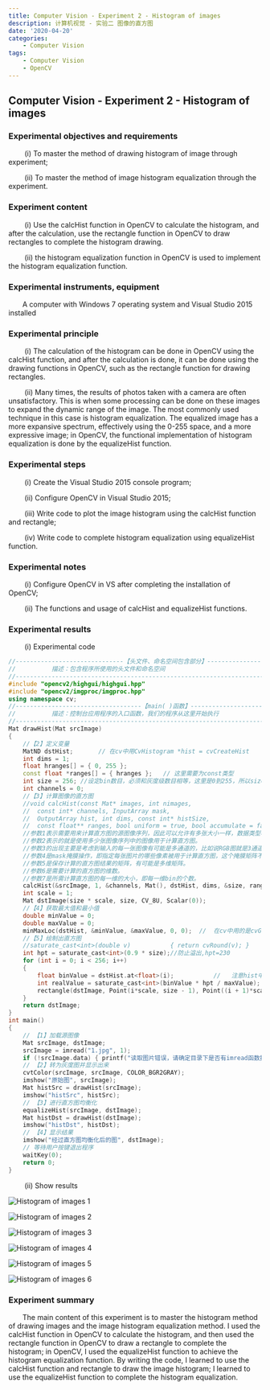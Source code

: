 ```yaml
---
title: Computer Vision - Experiment 2 - Histogram of images
description: 计算机视觉 - 实验二 图像的直方图
date: '2020-04-20'
categories:
    - Computer Vision
tags:
    - Computer Vision
    - OpenCV
---
```


## Computer Vision - Experiment 2 - Histogram of images

### Experimental objectives and requirements

&emsp;&emsp; (i) To master the method of drawing histogram of image through experiment;

&emsp;&emsp; (ii) To master the method of image histogram equalization through the experiment.

### Experiment content

&emsp;&emsp; (i) Use the calcHist function in OpenCV to calculate the histogram, and after the calculation, use the rectangle function in OpenCV to draw rectangles to complete the histogram drawing.

&emsp;&emsp; (ii) the histogram equalization function in OpenCV is used to implement the histogram equalization function.

### Experimental instruments, equipment

&emsp;&emsp;A computer with Windows 7 operating system and Visual Studio 2015 installed

### Experimental principle

&emsp;&emsp; (i) The calculation of the histogram can be done in OpenCV using the calcHist function, and after the calculation is done, it can be done using the drawing functions in OpenCV, such as the rectangle function for drawing rectangles.

&emsp;&emsp; (ii) Many times, the results of photos taken with a camera are often unsatisfactory. This is when some processing can be done on these images to expand the dynamic range of the image. The most commonly used technique in this case is histogram equalization. The equalized image has a more expansive spectrum, effectively using the 0-255 space, and a more expressive image; in OpenCV, the functional implementation of histogram equalization is done by the equalizeHist function.

### Experimental steps

&emsp;&emsp; (i) Create the Visual Studio 2015 console program;

&emsp;&emsp; (ii) Configure OpenCV in Visual Studio 2015;

&emsp;&emsp; (iii) Write code to plot the image histogram using the calcHist function and rectangle;

&emsp;&emsp; (iv) Write code to complete histogram equalization using equalizeHist function.

### Experimental notes

&emsp;&emsp; (i) Configure OpenCV in VS after completing the installation of OpenCV;

&emsp;&emsp; (ii) The functions and usage of calcHist and equalizeHist functions.

### Experimental results

&emsp;&emsp; (i) Experimental code

```cpp
//------------------------------【头文件、命名空间包含部分】---------------------------
//          描述：包含程序所使用的头文件和命名空间
//-------------------------------------------------------------------------------------
#include "opencv2/highgui/highgui.hpp"
#include "opencv2/imgproc/imgproc.hpp"
using namespace cv;
//-----------------------------------【main( )函数】-------------------------------------
//          描述：控制台应用程序的入口函数，我们的程序从这里开始执行
//-------------------------------------------------------------------------------------
Mat drawHist(Mat srcImage)
{
	//【2】定义变量
	MatND dstHist;       // 在cv中用CvHistogram *hist = cvCreateHist
	int dims = 1;
	float hranges[] = { 0, 255 };
	const float *ranges[] = { hranges };   // 这里需要为const类型
	int size = 256; //设定bin数目，必须和灰度级数目相等，这里是0到255，所以size为256
	int channels = 0;
	//【3】计算图像的直方图
	//void calcHist(const Mat* images, int nimages,
	//	const int* channels, InputArray mask,
	//	OutputArray hist, int dims, const int* histSize,
	//	const float** ranges, bool uniform = true, bool accumulate = false)
	//参数1表示需要用来计算直方图的源图像序列，因此可以允许有多张大小一样，数据类型相同的图像被用来统计其直方图特征。
	//参数2表示的就是使用多少张图像序列中的图像用于计算直方图。
	//参数3的出现主要是考虑到输入的每一张图像有可能是多通道的，比如说RGB图就是3通道的，那么从统计意义上来讲，一张RGB图其实就是3张单通道的图像，而计算直方图时其本质也是针对单张图像进行的。这里虽然我们输入的图像序列images中有很多图片，但是并不是每一张图片的每一个通道都会被用来计算。所以参数3的功能是指定哪些通道的图像被用来计算（后面的解释都假设图像序列中图像是3通道的，那么有的图像可能有多个通道都被用来计算，有的图像可能连一个通道都没有被采用），这时参数3里面保存的是通道的序号，那么图像序列images中的第一张图片的通道序号（假设图像时3通道的）为0, 1, 2；images中第二张图片的图像序列接着上一次的，为3, 4, 5, ；依次类推即可。
	//参数4是mask掩膜操作，即指定每张图片的哪些像素被用于计算直方图，这个掩膜矩阵不能够针对特定图像设定特定的掩膜，因此在这里是一视同仁对待的。
	//参数5是保存计算的直方图结果的矩阵，有可能是多维矩阵。
	//参数6是需要计算的直方图的维数。
	//参数7是所需计算直方图的每一维的大小，即每一维bin的个数。
	calcHist(&srcImage, 1, &channels, Mat(), dstHist, dims, &size, ranges);    // cv 中是cvCalcHist
	int scale = 1;
	Mat dstImage(size * scale, size, CV_8U, Scalar(0));
	//【4】获取最大值和最小值
	double minValue = 0;
	double maxValue = 0;
	minMaxLoc(dstHist, &minValue, &maxValue, 0, 0);  //  在cv中用的是cvGetMinMaxHistValue
	//【5】绘制出直方图
	//saturate_cast<int>(double v)           { return cvRound(v); }
	int hpt = saturate_cast<int>(0.9 * size);//防止溢出,hpt=230
	for (int i = 0; i < 256; i++)
	{
		float binValue = dstHist.at<float>(i);           //   注意hist中是float类型    而在OpenCV1.0版中用cvQueryHistValue_1D
		int realValue = saturate_cast<int>(binValue * hpt / maxValue);
		rectangle(dstImage, Point(i*scale, size - 1), Point((i + 1)*scale - 1, size - realValue), Scalar(255));
	}
	return dstImage;
}
int main()
{
	// 【1】加载源图像
	Mat srcImage, dstImage;
	srcImage = imread("1.jpg", 1);
	if (!srcImage.data) { printf("读取图片错误，请确定目录下是否有imread函数指定图片存在~！ \n"); return false; }
	// 【2】转为灰度图并显示出来
	cvtColor(srcImage, srcImage, COLOR_BGR2GRAY);
	imshow("原始图", srcImage);
	Mat histSrc = drawHist(srcImage);
	imshow("histSrc", histSrc);
	// 【3】进行直方图均衡化
	equalizeHist(srcImage, dstImage);
	Mat histDst = drawHist(dstImage);
	imshow("histDst", histDst);
	// 【4】显示结果
	imshow("经过直方图均衡化后的图", dstImage);
	// 等待用户按键退出程序
	waitKey(0);
	return 0;
}
```

&emsp;&emsp; (ii) Show results

![Histogram of images 1](https://raw.githubusercontent.com/JavenJin/blog-image/master/content/post/Campus%20Projects/Computer%20Vision/Experiment%2002%20Histogram%20of%20images/histogram-of-image1.png)

![Histogram of images 2](https://raw.githubusercontent.com/JavenJin/blog-image/master/content/post/Campus%20Projects/Computer%20Vision/Experiment%2002%20Histogram%20of%20images/histogram-of-image2.png)

![Histogram of images 3](https://raw.githubusercontent.com/JavenJin/blog-image/master/content/post/Campus%20Projects/Computer%20Vision/Experiment%2002%20Histogram%20of%20images/histogram-of-image3.png)

![Histogram of images 4](https://raw.githubusercontent.com/JavenJin/blog-image/master/content/post/Campus%20Projects/Computer%20Vision/Experiment%2002%20Histogram%20of%20images/histogram-of-image4.png)

![Histogram of images 5](https://raw.githubusercontent.com/JavenJin/blog-image/master/content/post/Campus%20Projects/Computer%20Vision/Experiment%2002%20Histogram%20of%20images/histogram-of-image5.png)

![Histogram of images 6](https://raw.githubusercontent.com/JavenJin/blog-image/master/content/post/Campus%20Projects/Computer%20Vision/Experiment%2002%20Histogram%20of%20images/histogram-of-image6.png)

### Experiment summary

&emsp;&emsp;The main content of this experiment is to master the histogram method of drawing images and the image histogram equalization method. I used the calcHist function in OpenCV to calculate the histogram, and then used the rectangle function in OpenCV to draw a rectangle to complete the histogram; in OpenCV, I used the equalizeHist function to achieve the histogram equalization function. By writing the code, I learned to use the calcHist function and rectangle to draw the image histogram; I learned to use the equalizeHist function to complete the histogram equalization.

